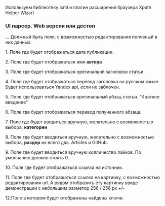 Используем библеотеку lxml и плагин расширения браузера Xpath Helper Wizart

<h3 class="ul">UI парсер. Web версия или дестоп</h3>
<p>... Должный быть поля, с возможностью редактирования полченый в них данных.</p>
<p>1. Поле где будет отображаться дата публикации.</p>
<p>2. Поле где будет отображаться имя <strong>автора</strong></p>
<p>3. Поле где будет отображаться орегинальнй заголовок статьи.</p>
<p>4. Поле где будет отображаться перевод заголовка на русском языке. Будет использоваться Yandex api, если не заблочен.</p>
<p>5. Поле где будет отображаться орегинальный абзац статьи. "Краткое введение"</p>
<p>6. Поле где будет отображаться перевод полученного абзаца.</p>
<p>7. Поле где будет вводиться вручную, желательно с возможностью выбора, <strong>категории</strong></p>
<p>8. Поле где будет вводиться вручную, желательно с возможностью выбора, <strong>раздер</strong> их всего два. Articles и GitHub.</p>
<p>9. Поле где будет вводиться вручную колличество лайков. По умолчанию должно стоять 0.</p>
<p>10. Поле где будет отображаться ссылка на источник.</p>
<p>11. Поле где будет отображаться ссылка на картинку, с возможностью редактирования url. А рядом отобразить ету картинку ввиде демонстрации с небольшим разметор 256 / 256 px +/-</p>
<p>12.Поле в котором будет отображены найдены ключи.</p>


